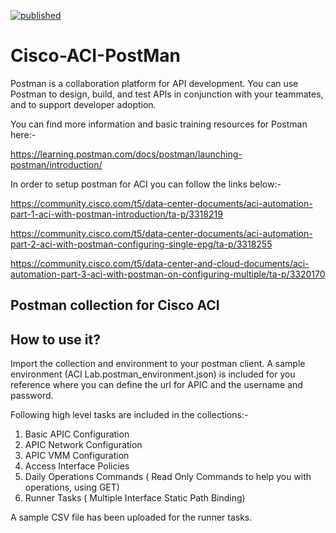 [![published](https://static.production.devnetcloud.com/codeexchange/assets/images/devnet-published.svg)](https://developer.cisco.com/codeexchange/github/repo/mayanknauni/Cisco-ACI-PostMan)

# Cisco-ACI-PostMan #
Postman is a collaboration platform for API development. You can use Postman to design, build, and test APIs in conjunction with your teammates, and to support developer adoption.

You can find more information and basic training resources for Postman here:-

https://learning.postman.com/docs/postman/launching-postman/introduction/

In order to setup postman for ACI you can follow the links below:-

https://community.cisco.com/t5/data-center-documents/aci-automation-part-1-aci-with-postman-introduction/ta-p/3318219

https://community.cisco.com/t5/data-center-documents/aci-automation-part-2-aci-with-postman-configuring-single-epg/ta-p/3318255

https://community.cisco.com/t5/data-center-and-cloud-documents/aci-automation-part-3-aci-with-postman-on-configuring-multiple/ta-p/3320170

## Postman collection for Cisco ACI ###

## How to use it? ##

Import the collection and environment to your postman client. A sample environment (ACI Lab.postman_environment.json) is included for you reference where you can define the url for APIC and the username and password. 

Following high level tasks are included in the collections:- 

1. Basic APIC Configuration
2. APIC Network Configuration
3. APIC VMM Configuration
4. Access Interface Policies 
5. Daily Operations Commands ( Read Only Commands to help you with operations, using GET) 
6. Runner Tasks ( Multiple Interface Static Path Binding) 

A sample CSV file has been uploaded for the runner tasks. 
